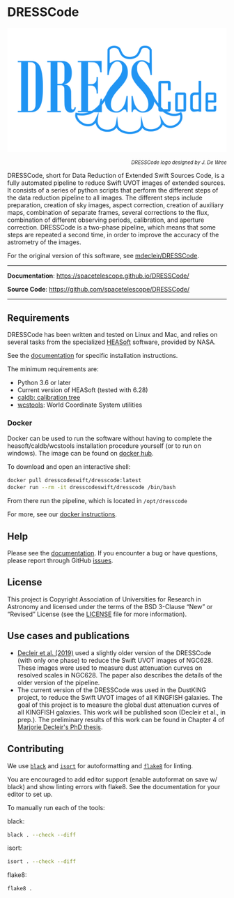 # DRESSCode

![DRESSCode](/docs/img/logo.svg)

<p align="right" style="font-size: .7rem">
    <em>DRESSCode logo designed by J. De Wree</em>
</p>

DRESSCode, short for Data Reduction of Extended Swift Sources Code, is a fully automated pipeline to reduce Swift UVOT images of extended sources. It consists of a series of python scripts that perform the different steps of the data reduction pipeline to all images. The different steps include preparation, creation of sky images, aspect correction, creation of auxiliary maps, combination of separate frames, several corrections to the flux, combination of different observing periods, calibration, and aperture correction. DRESSCode is a two-phase pipeline, which means that some steps are repeated a second time, in order to improve the accuracy of the astrometry of the images.

For the original version of this software, see <a href="https://github.com/mdecleir/DRESSCode" target="_blank">mdecleir/DRESSCode</a>.

---

**Documentation**: <a href="https://spacetelescope.github.io/DRESSCode/" target="_blank">https://spacetelescope.github.io/DRESSCode/</a>

**Source Code**: <a href="https://github.com/spacetelescope/DRESSCode/">https://github.com/spacetelescope/DRESSCode/</a>

---

## Requirements

DRESSCode has been written and tested on Linux and Mac, and relies on several tasks from the specialized <a href="https://heasarc.gsfc.nasa.gov/docs/software/heasoft/" target="_blank">HEASoft</a> software, provided by NASA.

See the <a href="https://spacetelescope.github.io/DRESSCode/user_manual/install/" target="_blank">documentation</a> for specific installation instructions.

The minimum requirements are:

- Python 3.6 or later
- Current version of HEASoft (tested with 6.28)
- <a href="https://heasarc.gsfc.nasa.gov/docs/heasarc/caldb/install.html" target="_blank">caldb: calibration tree</a>
- <a href="http://tdc-www.harvard.edu/wcstools/" target="_blank">wcstools</a>: World Coordinate System utilities

### Docker

Docker can be used to run the software without having to complete the heasoft/caldb/wcstools installation procedure yourself (or to run on windows). The image can be found on <a href="https://hub.docker.com/r/dresscodeswift/dresscode" target="_blank">docker hub</a>.

To download and open an interactive shell:

```sh
docker pull dresscodeswift/dresscode:latest
docker run --rm -it dresscodeswift/dresscode /bin/bash
```

From there run the pipeline, which is located in `/opt/dresscode`

For more, see our <a href="https://spacetelescope.github.io/DRESSCode/user_manual/install/#docker-installation" target="_blank">docker instructions</a>.

## Help

Please see the <a href="https://spacetelescope.github.io/DRESSCode/" target="_blank">documentation</a>. If you encounter a bug or have questions, please report through GitHub <a href="https://github.com/spacetelescope/DRESSCode/issues">issues</a>.

## License

This project is Copyright Association of Universities for Research in Astronomy and licensed under the terms of the BSD 3-Clause “New” or “Revised” License (see the [LICENSE](LICENSE) file for more information).

## Use cases and publications

- <a href="https://ui.adsabs.harvard.edu/abs/2019MNRAS.486..743D/abstract" target="_blank">Decleir et al. (2019)</a> used a slightly older version of the DRESSCode (with only one phase) to reduce the Swift UVOT images of NGC628. These images were used to measure dust attenuation curves on resolved scales in NGC628. The paper also describes the details of the older version of the pipeline.
- The current version of the DRESSCode was used in the DustKING project, to reduce the Swift UVOT images of all KINGFISH galaxies. The goal of this project is to measure the global dust attenuation curves of all KINGFISH galaxies. This work will be published soon (Decleir et al., in prep.). The preliminary results of this work can be found in Chapter 4 of <a href="https://biblio.ugent.be/publication/8638711" target="_blank">Marjorie Decleir's PhD thesis</a>.

## Contributing

We use [`black`](https://github.com/psf/black) and [`isort`](https://github.com/pycqa/isort) for autoformatting and [`flake8`](https://github.com/PyCQA/flake8) for linting.

You are encouraged to add editor support (enable autoformat on save w/ black) and show linting errors with flake8. See the documentation for your editor to set up.

To manually run each of the tools:

black:

```sh
black . --check --diff
```

isort:

```sh
isort . --check --diff
```

flake8:

```sh
flake8 .
```
